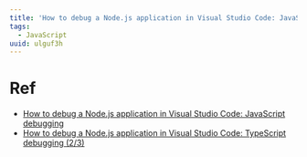 ```yaml
---
title: 'How to debug a Node.js application in Visual Studio Code: JavaScript debugging'
tags:
  - JavaScript
uuid: ulguf3h
---
```


#  Ref

- [How to debug a Node.js application in Visual Studio Code: JavaScript debugging](https://tsh.io/blog/how-to-debug-node-js-application-in-visual-studio-code/)
- [How to debug a Node.js application in Visual Studio Code: TypeScript debugging (2/3)](https://tsh.io/blog/visual-studio-code-typescript-debugging/)
